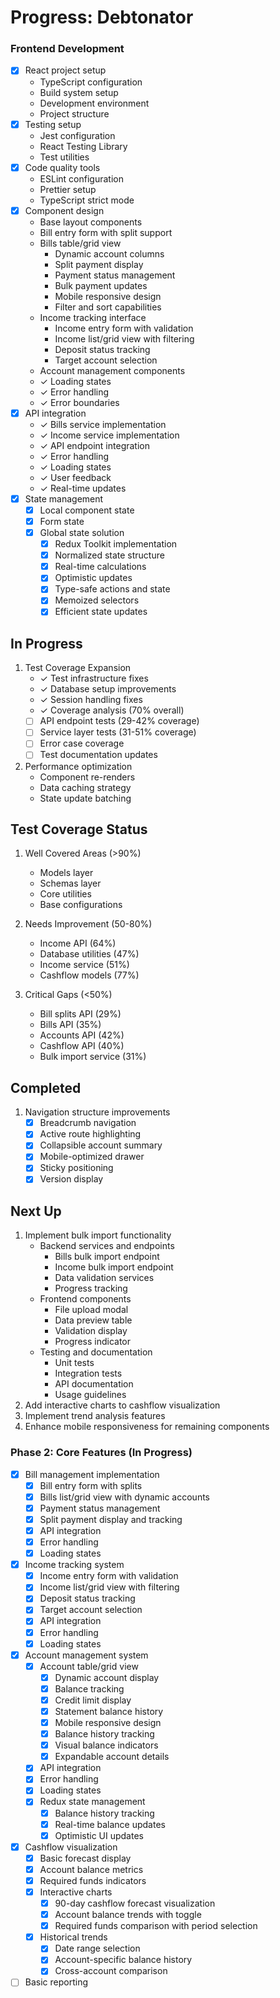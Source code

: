 # Progress: Debtonator

### Frontend Development
- [x] React project setup
  - TypeScript configuration
  - Build system setup
  - Development environment
  - Project structure
- [x] Testing setup
  - Jest configuration
  - React Testing Library
  - Test utilities
- [x] Code quality tools
  - ESLint configuration
  - Prettier setup
  - TypeScript strict mode
- [x] Component design
  - Base layout components
  - Bill entry form with split support
  - Bills table/grid view
    - Dynamic account columns
    - Split payment display
    - Payment status management
    - Bulk payment updates
    - Mobile responsive design
    - Filter and sort capabilities
  - Income tracking interface
    - Income entry form with validation
    - Income list/grid view with filtering
    - Deposit status tracking
    - Target account selection
  - Account management components
  - ✓ Loading states
  - ✓ Error handling
  - ✓ Error boundaries
- [x] API integration
  - ✓ Bills service implementation
  - ✓ Income service implementation
  - ✓ API endpoint integration
  - ✓ Error handling
  - ✓ Loading states
  - ✓ User feedback
  - ✓ Real-time updates
- [x] State management
  - [x] Local component state
  - [x] Form state
  - [x] Global state solution
    - [x] Redux Toolkit implementation
    - [x] Normalized state structure
    - [x] Real-time calculations
    - [x] Optimistic updates
    - [x] Type-safe actions and state
    - [x] Memoized selectors
    - [x] Efficient state updates

## In Progress
1. Test Coverage Expansion
   - ✓ Test infrastructure fixes
   - ✓ Database setup improvements
   - ✓ Session handling fixes
   - ✓ Coverage analysis (70% overall)
   - [ ] API endpoint tests (29-42% coverage)
   - [ ] Service layer tests (31-51% coverage)
   - [ ] Error case coverage
   - [ ] Test documentation updates

2. Performance optimization
   - Component re-renders
   - Data caching strategy
   - State update batching

## Test Coverage Status
1. Well Covered Areas (>90%)
   - Models layer
   - Schemas layer
   - Core utilities
   - Base configurations

2. Needs Improvement (50-80%)
   - Income API (64%)
   - Database utilities (47%)
   - Income service (51%)
   - Cashflow models (77%)

3. Critical Gaps (<50%)
   - Bill splits API (29%)
   - Bills API (35%)
   - Accounts API (42%)
   - Cashflow API (40%)
   - Bulk import service (31%)

## Completed
1. Navigation structure improvements
   - [x] Breadcrumb navigation
   - [x] Active route highlighting
   - [x] Collapsible account summary
   - [x] Mobile-optimized drawer
   - [x] Sticky positioning
   - [x] Version display

## Next Up
1. Implement bulk import functionality
   - Backend services and endpoints
     - Bills bulk import endpoint
     - Income bulk import endpoint
     - Data validation services
     - Progress tracking
   - Frontend components
     - File upload modal
     - Data preview table
     - Validation display
     - Progress indicator
   - Testing and documentation
     - Unit tests
     - Integration tests
     - API documentation
     - Usage guidelines
2. Add interactive charts to cashflow visualization
3. Implement trend analysis features
4. Enhance mobile responsiveness for remaining components

### Phase 2: Core Features (In Progress)
- [x] Bill management implementation
  - [x] Bill entry form with splits
  - [x] Bills list/grid view with dynamic accounts
  - [x] Payment status management
  - [x] Split payment display and tracking
  - [x] API integration
  - [x] Error handling
  - [x] Loading states
- [x] Income tracking system
  - [x] Income entry form with validation
  - [x] Income list/grid view with filtering
  - [x] Deposit status tracking
  - [x] Target account selection
  - [x] API integration
  - [x] Error handling
  - [x] Loading states
- [x] Account management system
  - [x] Account table/grid view
    - [x] Dynamic account display
    - [x] Balance tracking
    - [x] Credit limit display
    - [x] Statement balance history
    - [x] Mobile responsive design
    - [x] Balance history tracking
    - [x] Visual balance indicators
    - [x] Expandable account details
  - [x] API integration
  - [x] Error handling
  - [x] Loading states
  - [x] Redux state management
    - [x] Balance history tracking
    - [x] Real-time balance updates
    - [x] Optimistic UI updates
- [x] Cashflow visualization
  - [x] Basic forecast display
  - [x] Account balance metrics
  - [x] Required funds indicators
  - [x] Interactive charts
    - [x] 90-day cashflow forecast visualization
    - [x] Account balance trends with toggle
    - [x] Required funds comparison with period selection
  - [x] Historical trends
    - [x] Date range selection
    - [x] Account-specific balance history
    - [x] Cross-account comparison
- [ ] Basic reporting
